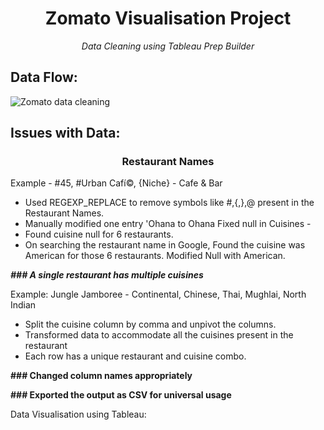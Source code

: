 <h1 align="center">Zomato Visualisation Project</h1>

<p align="center"><i>Data Cleaning using Tableau Prep Builder</i></p>

<h2>Data Flow:</h2>

![Zomato data cleaning](https://github.com/gauthamgtg/Visualisation_Project/assets/128295307/105d2f74-0ca9-4200-90d5-5b38bbf1bceb)


##  Issues with Data:

<h3 align="center">Restaurant Names</h3>

Example - #45, #Urban Cafí©, {Niche} - Cafe & Bar

* Used REGEXP_REPLACE to remove symbols like #,{,},@ present in the Restaurant Names. 
* Manually modified one entry 'Ohana to Ohana
Fixed null in Cuisines - 
* Found cuisine null for 6 restaurants.
* On searching the restaurant name in Google, Found the cuisine was American for those 6 restaurants. Modified Null with American.

_**### A single restaurant has multiple cuisines**_

Example: Jungle Jamboree -  Continental, Chinese, Thai, Mughlai, North Indian
* Split the cuisine column by comma and unpivot the columns.
* Transformed data to accommodate all the cuisines present in the restaurant
* Each row has a unique restaurant and cuisine combo.

**### Changed column names appropriately**

**### Exported the output as CSV for universal usage**

Data Visualisation using Tableau:

